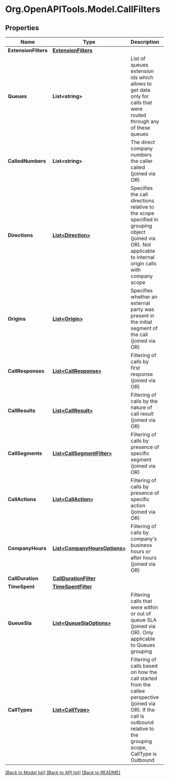 
# Org.OpenAPITools.Model.CallFilters

## Properties

Name | Type | Description | Notes
------------ | ------------- | ------------- | -------------
**ExtensionFilters** | [**ExtensionFilters**](ExtensionFilters.md) |  | [optional] 
**Queues** | **List&lt;string&gt;** | List of queues extension ids which allows to get data only for calls that were routed through any of these queues | [optional] 
**CalledNumbers** | **List&lt;string&gt;** | The direct company numbers the caller called (joined via OR) | [optional] 
**Directions** | [**List&lt;Direction&gt;**](Direction.md) | Specifies the call directions relative to the scope specified in grouping object (joined via OR). Not applicable to internal origin calls with company scope | [optional] 
**Origins** | [**List&lt;Origin&gt;**](Origin.md) | Specifies whether an external party was present in the initial segment of the call (joined via OR) | [optional] 
**CallResponses** | [**List&lt;CallResponse&gt;**](CallResponse.md) | Filtering of calls by first response (joined via OR) | [optional] 
**CallResults** | [**List&lt;CallResult&gt;**](CallResult.md) | Filtering of calls by the nature of call result (joined via OR) | [optional] 
**CallSegments** | [**List&lt;CallSegmentFilter&gt;**](CallSegmentFilter.md) | Filtering of calls by presence of specific segment (joined via OR) | [optional] 
**CallActions** | [**List&lt;CallAction&gt;**](CallAction.md) | Filtering of calls by presence of specific action (joined via OR) | [optional] 
**CompanyHours** | [**List&lt;CompanyHoursOptions&gt;**](CompanyHoursOptions.md) | Filtering of calls by company&#39;s business hours or after hours (joined via OR) | [optional] 
**CallDuration** | [**CallDurationFilter**](CallDurationFilter.md) |  | [optional] 
**TimeSpent** | [**TimeSpentFilter**](TimeSpentFilter.md) |  | [optional] 
**QueueSla** | [**List&lt;QueueSlaOptions&gt;**](QueueSlaOptions.md) | Filtering calls that were within or out of queue SLA (joined via OR). Only applicable to Queues grouping | [optional] 
**CallTypes** | [**List&lt;CallType&gt;**](CallType.md) | Filtering of calls based on how the call started from the callee perspective (joined via OR). If the call is outbound relative to the grouping scope, CallType is Outbound | [optional] 

[[Back to Model list]](../README.md#documentation-for-models)
[[Back to API list]](../README.md#documentation-for-api-endpoints)
[[Back to README]](../README.md)

